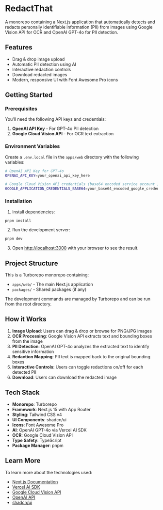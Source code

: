 # RedactThat

A monorepo containing a Next.js application that automatically detects and redacts personally identifiable information (PII) from images using Google Vision API for OCR and OpenAI GPT-4o for PII detection.

## Features

- Drag & drop image upload
- Automatic PII detection using AI
- Interactive redaction controls
- Download redacted images
- Modern, responsive UI with Font Awesome Pro icons

## Getting Started

### Prerequisites

You'll need the following API keys and credentials:

1. **OpenAI API Key** - For GPT-4o PII detection
2. **Google Cloud Vision API** - For OCR text extraction

### Environment Variables

Create a `.env.local` file in the `apps/web` directory with the following variables:

```bash
# OpenAI API Key for GPT-4o
OPENAI_API_KEY=your_openai_api_key_here

# Google Cloud Vision API credentials (base64 encoded service account JSON)
GOOGLE_APPLICATION_CREDENTIALS_BASE64=your_base64_encoded_google_credentials_here
```

### Installation

1. Install dependencies:
```bash
pnpm install
```

2. Run the development server:
```bash
pnpm dev
```

3. Open [http://localhost:3000](http://localhost:3000) with your browser to see the result.

## Project Structure

This is a Turborepo monorepo containing:

- `apps/web/` - The main Next.js application
- `packages/` - Shared packages (if any)

The development commands are managed by Turborepo and can be run from the root directory.

## How it Works

1. **Image Upload**: Users can drag & drop or browse for PNG/JPG images
2. **OCR Processing**: Google Vision API extracts text and bounding boxes from the image
3. **PII Detection**: OpenAI GPT-4o analyzes the extracted text to identify sensitive information
4. **Redaction Mapping**: PII text is mapped back to the original bounding boxes
5. **Interactive Controls**: Users can toggle redactions on/off for each detected PII
6. **Download**: Users can download the redacted image

## Tech Stack

- **Monorepo**: Turborepo
- **Framework**: Next.js 15 with App Router
- **Styling**: Tailwind CSS v4
- **UI Components**: shadcn/ui
- **Icons**: Font Awesome Pro
- **AI**: OpenAI GPT-4o via Vercel AI SDK
- **OCR**: Google Cloud Vision API
- **Type Safety**: TypeScript
- **Package Manager**: pnpm

## Learn More

To learn more about the technologies used:

- [Next.js Documentation](https://nextjs.org/docs)
- [Vercel AI SDK](https://sdk.vercel.ai/docs)
- [Google Cloud Vision API](https://cloud.google.com/vision/docs)
- [OpenAI API](https://platform.openai.com/docs)
- [shadcn/ui](https://ui.shadcn.com/)

